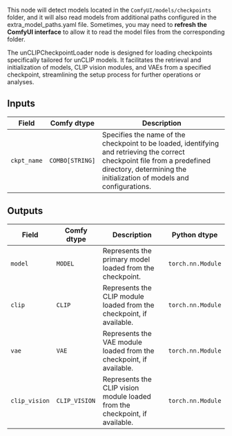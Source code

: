 This node will detect models located in the `ComfyUI/models/checkpoints` folder, and it will also read models from additional paths configured in the extra_model_paths.yaml file. Sometimes, you may need to **refresh the ComfyUI interface** to allow it to read the model files from the corresponding folder.

The unCLIPCheckpointLoader node is designed for loading checkpoints specifically tailored for unCLIP models. It facilitates the retrieval and initialization of models, CLIP vision modules, and VAEs from a specified checkpoint, streamlining the setup process for further operations or analyses.

## Inputs

| Field      | Comfy dtype       | Description                                                                       |
|------------|-------------------|-----------------------------------------------------------------------------------|
| `ckpt_name`| `COMBO[STRING]`    | Specifies the name of the checkpoint to be loaded, identifying and retrieving the correct checkpoint file from a predefined directory, determining the initialization of models and configurations. |

## Outputs

| Field       | Comfy dtype   | Description                                                              | Python dtype         |
|-------------|---------------|--------------------------------------------------------------------------|---------------------|
| `model`     | `MODEL`       | Represents the primary model loaded from the checkpoint.                   | `torch.nn.Module`   |
| `clip`      | `CLIP`        | Represents the CLIP module loaded from the checkpoint, if available.      | `torch.nn.Module`   |
| `vae`       | `VAE`         | Represents the VAE module loaded from the checkpoint, if available.        | `torch.nn.Module`   |
| `clip_vision`| `CLIP_VISION` | Represents the CLIP vision module loaded from the checkpoint, if available.| `torch.nn.Module`   |
